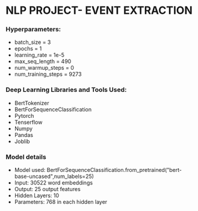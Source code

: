 # NLP PROJECT- EVENT EXTRACTION
### Hyperparameters:
- batch_size = 3
- epochs = 1
- learning_rate = 1e-5
- max_seq_length = 490
- num_warmup_steps = 0
- num_training_steps = 9273


### Deep Learning Libraries and Tools Used:
- BertTokenizer
- BertForSequenceClassification
- Pytorch
- Tenserflow
- Numpy
- Pandas
- Joblib

### Model details
- Model used: BertForSequenceClassification.from_pretrained("bert-base-uncased",num_labels=25)
- Input: 30522 word embeddings
- Output: 25 output features
- Hidden Layers: 10 
- Parameters: 768 in each hidden layer